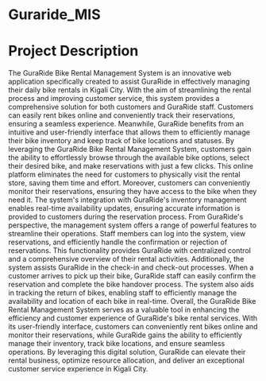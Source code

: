 # Guraride_MIS
# Project Description

The GuraRide Bike Rental Management System is an innovative web application specifically created to assist GuraRide in effectively managing their daily bike rentals in Kigali City. With the aim of streamlining the rental process and improving customer service, this system provides a comprehensive solution for both customers and GuraRide staff. Customers can easily rent bikes online and conveniently track their reservations, ensuring a seamless experience. Meanwhile, GuraRide benefits from an intuitive and user-friendly interface that allows them to efficiently manage their bike inventory and keep track of bike locations and statuses.
By leveraging the GuraRide Bike Rental Management System, customers gain the ability to effortlessly browse through the available bike options, select their desired bike, and make reservations with just a few clicks. This online platform eliminates the need for customers to physically visit the rental store, saving them time and effort. Moreover, customers can conveniently monitor their reservations, ensuring they have access to the bike when they need it. The system's integration with GuraRide's inventory management enables real-time availability updates, ensuring accurate information is provided to customers during the reservation process.
From GuraRide's perspective, the management system offers a range of powerful features to streamline their operations. Staff members can log into the system, view reservations, and efficiently handle the confirmation or rejection of reservations. This functionality provides GuraRide with centralized control and a comprehensive overview of their rental activities. Additionally, the system assists GuraRide in the check-in and check-out processes. When a customer arrives to pick up their bike, GuraRide staff can easily confirm the reservation and complete the bike handover process. The system also aids in tracking the return of bikes, enabling staff to efficiently manage the availability and location of each bike in real-time.
Overall, the GuraRide Bike Rental Management System serves as a valuable tool in enhancing the efficiency and customer experience of GuraRide's bike rental services. With its user-friendly interface, customers can conveniently rent bikes online and monitor their reservations, while GuraRide gains the ability to efficiently manage their inventory, track bike locations, and ensure seamless operations. By leveraging this digital solution, GuraRide can elevate their rental business, optimize resource allocation, and deliver an exceptional customer service experience in Kigali City.
